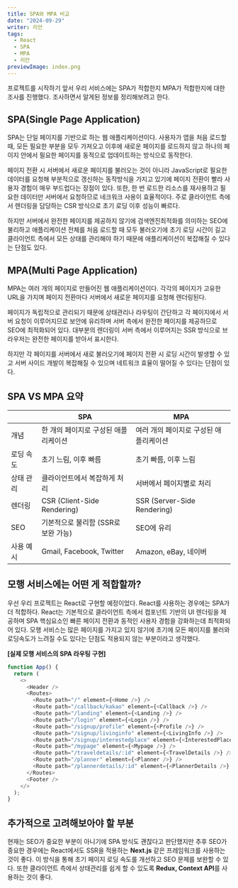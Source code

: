 ```yaml
---
title: SPA와 MPA 비교
date: "2024-09-29"
writer: 리안
tags:
  - React
  - SPA
  - MPA
  - 리안
previewImage: index.png
---
```


프로젝트를 시작하기 앞서 우리 서비스에는 SPA가 적합한지 MPA가 적합한지에 대한 조사를 진행했다.
조사하면서 알게된 정보를 정리해보려고 한다.

## SPA(Single Page Application)
SPA는 단일 페이지를 기반으로 하는 웹 애플리케이션이다. 사용자가 앱을 처음 로드할 때, 모든 필요한 부분을 모두 가져오고 이후에 새로운 페이지를 로드하지 않고 하나의 페이지 안에서 필요한 페이지를 동적으로 업데이트하는 방식으로 동작한다.

페이지 전환 시 서버에서 새로운 페이지를 불러오는 것이 아니라 JavaScript로 필요한 데이터를 요청해 부분적으로 갱신하는 동작방식을 가지고 있기에 페이지 전환이 빨라 사용자 경험이 매우 부드럽다는 장점이 있다. 또한, 한 번 로드한 리소스를 재사용하고 필요한 데이터만 서버에서 요청하므로 네크워크 사용이 효율적이다. 주로 클라이언트 측에서 렌더링을 담당하는 CSR 방식으로 초기 로딩 이후 성능이 빠르다.

하지만 서버에서 완전한 페이지를 제공하지 않기에 검색엔진최적화를 의미하는 SEO에 불리하고 애플리케이션 전체를 처음 로드할 때 모두 불러오기에 초기 로딩 시간이 길고 클라이언트 측에서 모든 상태를 관리해야 하기 때문에 애플리케이션이 복잡해질 수 있다는 단점도 있다.

## MPA(Multi Page Application)
MPA는 여러 개의 페이지로 만들어진 웹 애플리케이션이다. 각각의 페이지가 고유한 URL을 가지며 페이지 전환마다 서버에서 새로운 페이지를 요청해 렌더링된다.

페이지가 독립적으로 관리되기 때문에 상태관리나 라우팅이 간단하고 각 페이지에서 서버 요청이 이루어지므로 보안에 유리하며 서버 측에서 완전한 페이지를 제공하므로 SEO에 최적화되어 있다. 대부분의 렌더링이 서버 측에서 이루어지는 SSR 방식으로 브라우저는 완전한 페이지를 받아서 표시한다.

하지만 각 페이지를 서버에서 새로 불러오기에 페이지 전환 시 로딩 시간이 발생할 수 있고 서버 사이드 개발이 복잡해질 수 있으며 네트워크 효율이 떨어질 수 있다는 단점이 있다.

## SPA VS MPA 요약
|              | SPA                                   | MPA                                   |
|--------------|---------------------------------------|---------------------------------------|
| 개념          | 한 개의 페이지로 구성된 애플리케이션           | 여러 개의 페이지로 구성된 애플리케이션          |
| 로딩 속도      | 초기 느림, 이후 빠름                       | 초기 빠름, 이후 느림                       |
| 상태 관리      | 클라이언트에서 복잡하게 처리                  | 서버에서 페이지별로 처리                     |
| 렌더링         | CSR (Client-Side Rendering)           | SSR (Server-Side Rendering)           |
| SEO          | 기본적으로 불리함 (SSR로 보완 가능)           | SEO에 유리                              |
| 사용 예시      | Gmail, Facebook, Twitter              | Amazon, eBay, 네이버                     |


## 모행 서비스에는 어떤 게 적합할까?
우선 우리 프로젝트는 React로 구현할 예정이었다. React를 사용하는 경우에는 SPA가 더 적합하다. React는 기본적으로 클라이언트 측에서 컴포넌트 기반의 UI 렌더링을 제공하며 SPA 핵심요소인 빠른 페이지 전환과 동적인 사용자 경험을 강화하는데 최적화되어 있다. 모행 서비스는 많은 페이지를 가지고 있지 않기에 초기에 모든 페이지를 불러와 로딩속도가 느려질 수도 있다는 단점도 적용되지 않는 부분이라고 생각했다.

**[실제 모행 서비스의 SPA 라우팅 구현]**
```js
function App() {
  return (
    <>
      <Header />
      <Routes>
        <Route path="/" element={<Home />} />
        <Route path="/callback/kakao" element={<Callback />} />
        <Route path="/landing" element={<Landing />} />
        <Route path="/login" element={<Login />} />
        <Route path="/signup/profile" element={<Profile />} />
        <Route path="/signup/livinginfo" element={<LivingInfo />} />
        <Route path="/signup/interestedplace" element={<InterestedPlace />} />
        <Route path="/mypage" element={<Mypage />} />
        <Route path="/traveldetails/:id" element={<TravelDetails />} />
        <Route path="/planner" element={<Planner />} />
        <Route path="/plannerdetails/:id" element={<PlannerDetails />} />
      </Routes>
      <Footer />
    </>
  );
}
```

## 추가적으로 고려해보아야 할 부분
현재는 SEO가 중요한 부분이 아니기에 SPA 방식도 괜찮다고 판단했지만 추후 SEO가 중요한 경우에는 React에서도 SSR을 적용하는 **Next.js** 같은 프레임워크를 사용하는 것이 좋다. 이 방식을 통해 초기 페이지 로딩 속도를 개선하고 SEO 문제를 보완할 수 있다. 또한 클라이언트 측에서 상태관리를 쉽게 할 수 있도록 **Redux, Context API**를 사용하는 것이 좋다.
